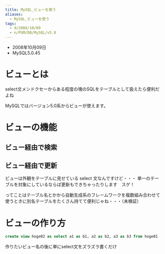 ```yaml
---
title: MySQL_ビューを使う
aliases:
  - MySQL_ビューを使う
tags:
  - d/2008/10/09
  - n/PGM/DB/MySQL/v5.0
---
```


- 2008年10月09日
- MySQL5.0.45

ビューとは
================================================================================
select文メンドクセーからある程度の塊のSQLをテーブルとして扱えたら便利だよね

MySQLではバージョン5.0系からビューが使えます。

ビューの機能
================================================================================
ビュー経由で検索
--------------------------------------------------------------------------------

ビュー経由で更新
--------------------------------------------------------------------------------
ビューは外観をテーブルに見せている select 文なんですけど・・・
単一のテーブルを対象にしているならば更新もできちゃったりします　スゲ！

ってことはテーブル名とかから自動生成系のフレームワークを複数組み合わせて使うときに別名テーブルをたくさん持てて便利じゃね・・・（未検証）


ビューの作り方
================================================================================

```sql
create view hoge02 as select a1 as b1, a2 as b2, a3 as b3 from hoge01
```

作りたいビュー名の後に単にselect文をズラズラ書くだけ

